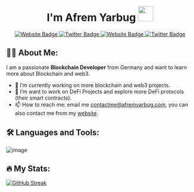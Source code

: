 <div id="hey" align="center">
  <h1>
    I'm Afrem Yarbug
    <img src="https://media.giphy.com/media/hvRJCLFzcasrR4ia7z/giphy.gif" width=40 />
  </h1>
</div>

<div id="badges" align="center">
  <a href="mailto:contactme@afremyarbug.com">
    <img src="https://img.shields.io/badge/-Email%20Me-red?style=for-the-badge" alt="Website Badge"/>
  </a>
  <a href="https://t.me/AfremYarbug">
    <img src="https://img.shields.io/badge/Telegram-blue?style=for-the-badge&logo=telegram&logoColor=white" alt="Twitter Badge"/>
  </a>
  <a href="https://afrem.dev/">
    <img src="https://img.shields.io/badge/-My%20Website-red?style=for-the-badge" alt="Website Badge"/>
  </a>
  <a href="https://x.com/AfremYarbug">
    <img src="https://img.shields.io/badge/Twitter-blue?style=for-the-badge&logo=twitter&logoColor=white" alt="Twitter Badge"/>
  </a>
</div>

## :man_technologist: About Me:

I am a passionate **Blockchain Developer** from Germany and want to learn more about Blockchain and web3.

- 🔭 I’m currently working on more blockchain and web3 projects.
- 🌱 I’m want to work on DeFi Projects and explore more DeFi protocols (their smart contracts).
- 📫 How to reach me: email me [contactme@afremyarbug.com](mailto:contactme@afremyarbug.com), you can also contact me from my [website](https://afremyarbug.com).

## :hammer_and_wrench: Languages and Tools:

![image](https://github.com/AfremYarbug/AfremYarbug/assets/170784190/8d082af5-ea0d-458c-af69-d6c4071804ff)

## :fire: My Stats:

[![GitHub Streak](https://streak-stats.demolab.com/?user=AfremYarbug)](https://git.io/streak-stats)
